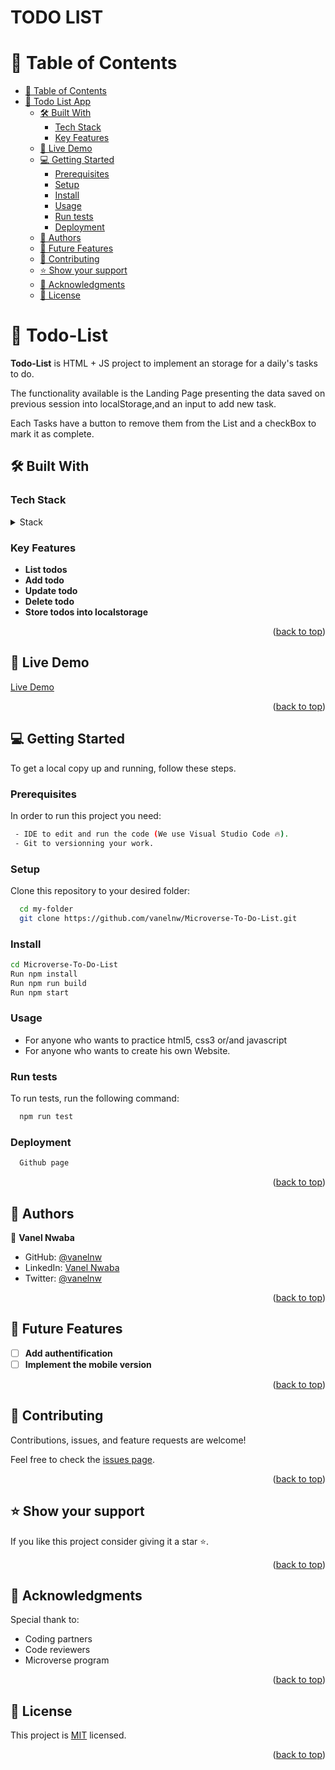 # TODO LIST

# 📗 Table of Contents

- [📗 Table of Contents](#-table-of-contents)
- [📖 Todo List App ](#-todo-list-app-)
  - [🛠 Built With ](#-built-with-)
    - [Tech Stack ](#tech-stack-)
    - [Key Features ](#key-features-)
  - [🚀 Live Demo ](#-live-demo-)
  - [💻 Getting Started ](#-getting-started-)
    - [Prerequisites](#prerequisites)
    - [Setup](#setup)
    - [Install](#install)
    - [Usage](#usage)
    - [Run tests](#run-tests)
    - [Deployment](#deployment)
  - [👥 Authors ](#-authors-)
  - [🔭 Future Features ](#-future-features-)
  - [🤝 Contributing ](#-contributing-)
  - [⭐️ Show your support ](#️-show-your-support-)
  - [🙏 Acknowledgments ](#-acknowledgments-)
  - [📝 License ](#-license-)

# 📖 Todo-List <a name="about-project"></a>

**Todo-List** is HTML + JS project to implement an storage for a daily's tasks to do.

The functionality available is the Landing Page presenting the data saved on previous session into localStorage,and an input to add new task.

Each Tasks have a button to remove them from the List and a checkBox to mark it as complete.

## 🛠 Built With <a name="built-with"></a>

### Tech Stack <a name="tech-stack"></a>

<details>
  <summary>Stack</summary>
  <ul>
     <li><a>Html</a></li>
     <li><a>Css</a></li>
     <li><a>javascript</a></li>
     <li><a>Webpack</a></li>
     <li><a>Git & Github</a></li>
  </ul>
</details>

### Key Features <a name="key-features"></a>

- **List todos**
- **Add todo**
- **Update todo**
- **Delete todo**
- **Store todos into localstorage**

<p align="right">(<a href="#readme-top">back to top</a>)</p>

## 🚀 Live Demo <a name="live-demo"></a>

[Live Demo](https://vanelnw.github.io/Microverse-To-Do-List/dist/)

<p align="right">(<a href="#readme-top">back to top</a>)</p>

## 💻 Getting Started <a name="getting-started"></a>

To get a local copy up and running, follow these steps.

### Prerequisites

In order to run this project you need:

```sh
 - IDE to edit and run the code (We use Visual Studio Code 🔥).
 - Git to versionning your work.
```

### Setup

Clone this repository to your desired folder:

```sh
  cd my-folder
  git clone https://github.com/vanelnw/Microverse-To-Do-List.git
```

### Install

```sh
cd Microverse-To-Do-List
Run npm install
Run npm run build
Run npm start
```

### Usage

- For anyone who wants to practice html5, css3 or/and javascript
- For anyone who wants to create his own Website.

### Run tests

To run tests, run the following command:

```sh
  npm run test
```

### Deployment

```sh
  Github page
```

<p align="right">(<a href="#readme-top">back to top</a>)</p>

## 👥 Authors <a name="authors"></a>

👤 **Vanel Nwaba**

- GitHub: [@vanelnw](https://github.com/vanelnw)
- LinkedIn: [Vanel Nwaba](https://www.linkedin.com/in/va-nw/)
- Twitter: [@vanelnw](#)


<p align="right">(<a href="#readme-top">back to top</a>)</p>

## 🔭 Future Features <a name="future-features"></a>

- [ ] **Add authentification**
- [ ] **Implement the mobile version**

<p align="right">(<a href="#readme-top">back to top</a>)</p>

## 🤝 Contributing <a name="contributing"></a>

Contributions, issues, and feature requests are welcome!

Feel free to check the [issues page](../../issues/).

<p align="right">(<a href="#readme-top">back to top</a>)</p>

## ⭐️ Show your support <a name="support"></a>

If you like this project consider giving it a star ⭐️.

<p align="right">(<a href="#readme-top">back to top</a>)</p>

## 🙏 Acknowledgments <a name="acknowledgements"></a>
Special thank to:

- Coding partners
- Code reviewers
- Microverse program

<p align="right">(<a href="#readme-top">back to top</a>)</p>

## 📝 License <a name="license"></a>

This project is [MIT](./LICENSE) licensed.

<p align="right">(<a href="#readme-top">back to top</a>)</p>
